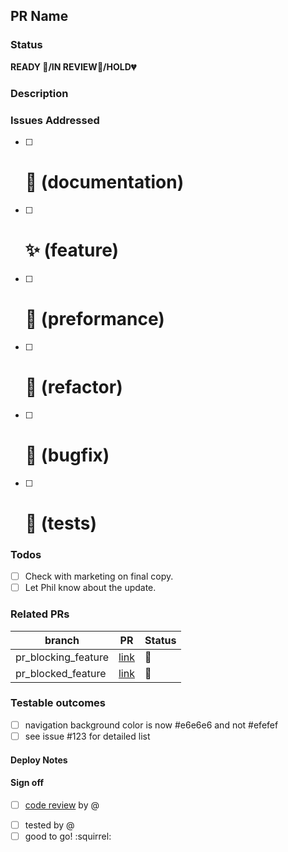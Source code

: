 ## PR Name

### Status
**READY :green_heart:/IN REVIEW:yellow_heart:/HOLD:broken_heart:**

### Description
<!-- A few sentences describing the overall goals of the pull request's commits. -->

### Issues Addressed
<!-- All the issues that this PR is attempting to solve in a checklist. -->
<!-- Reference with pound sign notation and check as complete. emoji optional -->

 - [ ] # :ledger:   (documentation)
 - [ ] # :sparkles: (feature)
 - [ ] # :rocket:   (preformance)
 - [ ] # :wrench:   (refactor)
 - [ ] # :bug:      (bugfix)
 - [ ] # :pill:     (tests)

### Todos
<!-- Any prerequisites that need to happen before this is ready. -->
<!-- Not so large that they need to be issues, but just a quick  checklist. -->
- [ ] Check with marketing on final copy.
- [ ] Let Phil know about the update.

### Related PRs
<!-- List of related PRs. -->

branch | PR     | Status
------ | ------ | -----
pr_blocking_feature | [link]() | :rotating_light:
pr_blocked_feature | [link]() | :construction:

### Testable outcomes
<!-- Help out QA and let them know what they should be seeing, or shouldn't be seeing -->
<!-- Inline changes or link to issues -->
- [ ] navigation background color is now #e6e6e6 and not #efefef
- [ ] see issue #123 for detailed list

#### Deploy Notes
<!-- Notes regarding deployment the contained body of work. These should note any
db migrations, etc. -->

#### Sign off
<!-- These are the last things that need to happen in order for the code to get pushed out. -->

- [ ] [code review]() by @
<!-- There are the potential for multiple code reviews within github. and this thread could get long
add a link to the review along with your name for easy reference. -->
- [ ] tested by @
- [ ] good to go! :squirrel:
